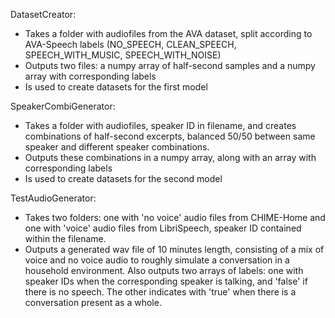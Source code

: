 DatasetCreator:
  - Takes a folder with audiofiles from the AVA dataset, split according to AVA-Speech labels (NO_SPEECH, CLEAN_SPEECH, SPEECH_WITH_MUSIC, SPEECH_WITH_NOISE)
  - Outputs two files: a numpy array of half-second samples and a numpy array with corresponding labels
  - Is used to create datasets for the first model

SpeakerCombiGenerator:
  - Takes a folder with audiofiles, speaker ID in filename, and creates combinations of half-second excerpts, balanced 50/50 between same speaker and different speaker combinations.
  - Outputs these combinations in a numpy array, along with an array with corresponding labels
  - Is used to create datasets for the second model

TestAudioGenerator:
  - Takes two folders: one with 'no voice' audio files from CHIME-Home and one with 'voice' audio files from LibriSpeech, speaker ID contained within the filename.
  - Outputs a generated wav file of 10 minutes length, consisting of a mix of voice and no voice audio to roughly simulate a conversation in a household environment. Also outputs two arrays of labels: one with speaker IDs when the corresponding speaker is talking, and 'false' if there is no speech. The other indicates with 'true' when there is a conversation present as a whole.
